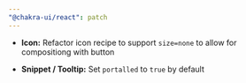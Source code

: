 ```yaml
---
"@chakra-ui/react": patch
---
```


- **Icon:** Refactor icon recipe to support `size=none` to allow for
  compositiong with button

- **Snippet / Tooltip:** Set `portalled` to `true` by default
